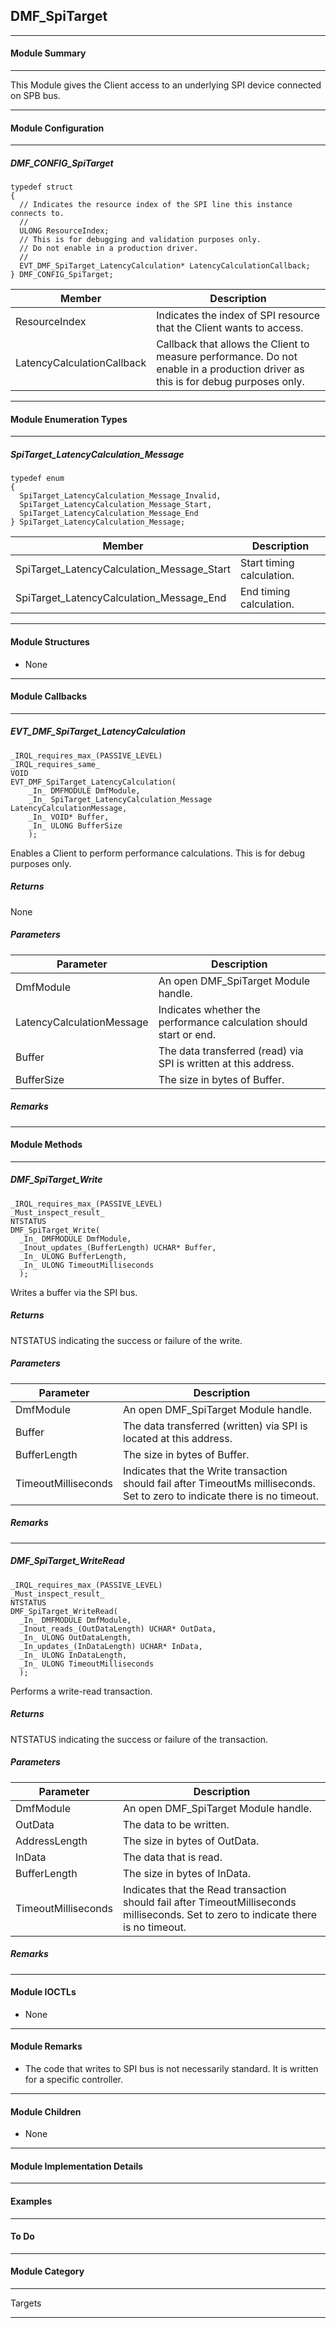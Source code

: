 ## DMF_SpiTarget

-----------------------------------------------------------------------------------------------------------------------------------

#### Module Summary

-----------------------------------------------------------------------------------------------------------------------------------

This Module gives the Client access to an underlying SPI device connected on SPB bus.

-----------------------------------------------------------------------------------------------------------------------------------

#### Module Configuration

-----------------------------------------------------------------------------------------------------------------------------------
##### DMF_CONFIG_SpiTarget
````
typedef struct
{
  // Indicates the resource index of the SPI line this instance connects to.
  //
  ULONG ResourceIndex;
  // This is for debugging and validation purposes only.
  // Do not enable in a production driver.
  //
  EVT_DMF_SpiTarget_LatencyCalculation* LatencyCalculationCallback;
} DMF_CONFIG_SpiTarget;
````
Member | Description
----|----
ResourceIndex | Indicates the index of SPI resource that the Client wants to access.
LatencyCalculationCallback | Callback that allows the Client to measure performance. Do not enable in a production driver as this is for debug purposes only.

-----------------------------------------------------------------------------------------------------------------------------------

#### Module Enumeration Types

-----------------------------------------------------------------------------------------------------------------------------------
##### SpiTarget_LatencyCalculation_Message
````
typedef enum
{
  SpiTarget_LatencyCalculation_Message_Invalid,
  SpiTarget_LatencyCalculation_Message_Start,
  SpiTarget_LatencyCalculation_Message_End
} SpiTarget_LatencyCalculation_Message;
````
Member | Description
----|----
SpiTarget_LatencyCalculation_Message_Start | Start timing calculation.
SpiTarget_LatencyCalculation_Message_End | End timing calculation.

-----------------------------------------------------------------------------------------------------------------------------------

#### Module Structures

* None

-----------------------------------------------------------------------------------------------------------------------------------

#### Module Callbacks

-----------------------------------------------------------------------------------------------------------------------------------
##### EVT_DMF_SpiTarget_LatencyCalculation
````
_IRQL_requires_max_(PASSIVE_LEVEL)
_IRQL_requires_same_
VOID
EVT_DMF_SpiTarget_LatencyCalculation(
    _In_ DMFMODULE DmfModule,
    _In_ SpiTarget_LatencyCalculation_Message LatencyCalculationMessage,
    _In_ VOID* Buffer,
    _In_ ULONG BufferSize
    );
````

Enables a Client to perform performance calculations. This is for debug purposes only.

##### Returns

None

##### Parameters
Parameter | Description
----|----
DmfModule | An open DMF_SpiTarget Module handle.
LatencyCalculationMessage | Indicates whether the performance calculation should start or end.
Buffer | The data transferred (read) via SPI is written at this address.
BufferSize | The size in bytes of Buffer.

##### Remarks

-----------------------------------------------------------------------------------------------------------------------------------

#### Module Methods

-----------------------------------------------------------------------------------------------------------------------------------

##### DMF_SpiTarget_Write

````
_IRQL_requires_max_(PASSIVE_LEVEL)
_Must_inspect_result_
NTSTATUS
DMF_SpiTarget_Write(
  _In_ DMFMODULE DmfModule,
  _Inout_updates_(BufferLength) UCHAR* Buffer,
  _In_ ULONG BufferLength,
  _In_ ULONG TimeoutMilliseconds
  );
````

Writes a buffer via the SPI bus.

##### Returns

NTSTATUS indicating the success or failure of the write.

##### Parameters
Parameter | Description
----|----
DmfModule | An open DMF_SpiTarget Module handle.
Buffer | The data transferred (written) via SPI is located at this address.
BufferLength | The size in bytes of Buffer.
TimeoutMilliseconds | Indicates that the Write transaction should fail after TimeoutMs milliseconds. Set to zero to indicate there is no timeout.

##### Remarks

-----------------------------------------------------------------------------------------------------------------------------------

##### DMF_SpiTarget_WriteRead

````
_IRQL_requires_max_(PASSIVE_LEVEL)
_Must_inspect_result_
NTSTATUS
DMF_SpiTarget_WriteRead(
  _In_ DMFMODULE DmfModule,
  _Inout_reads_(OutDataLength) UCHAR* OutData,
  _In_ ULONG OutDataLength,
  _In_updates_(InDataLength) UCHAR* InData,
  _In_ ULONG InDataLength,
  _In_ ULONG TimeoutMilliseconds
  );
````

Performs a write-read transaction.

##### Returns

NTSTATUS indicating the success or failure of the transaction.

##### Parameters
Parameter | Description
----|----
DmfModule | An open DMF_SpiTarget Module handle.
OutData | The data to be written.
AddressLength | The size in bytes of OutData.
InData | The data that is read.
BufferLength | The size in bytes of InData.
TimeoutMilliseconds | Indicates that the Read transaction should fail after TimeoutMilliseconds milliseconds. Set to zero to indicate there is no timeout.

##### Remarks

-----------------------------------------------------------------------------------------------------------------------------------

#### Module IOCTLs

* None

-----------------------------------------------------------------------------------------------------------------------------------

#### Module Remarks

* The code that writes to SPI bus is not necessarily standard. It is written for a specific controller.

-----------------------------------------------------------------------------------------------------------------------------------

#### Module Children

* None

-----------------------------------------------------------------------------------------------------------------------------------

#### Module Implementation Details

-----------------------------------------------------------------------------------------------------------------------------------

#### Examples

-----------------------------------------------------------------------------------------------------------------------------------

#### To Do

-----------------------------------------------------------------------------------------------------------------------------------
#### Module Category

-----------------------------------------------------------------------------------------------------------------------------------

Targets

-----------------------------------------------------------------------------------------------------------------------------------

